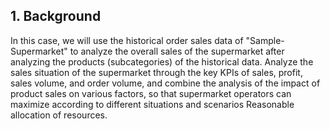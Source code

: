 ## 1. Background 
   In this case, we will use the historical order sales data of "Sample-Supermarket" to analyze the overall sales of the supermarket after analyzing the products (subcategories) of the historical data. Analyze the sales situation of the supermarket through the key KPIs of sales, profit, sales volume, and order volume, and combine the analysis of the impact of product sales on various factors, so that supermarket operators can maximize according to different situations and scenarios Reasonable allocation of resources.
   


